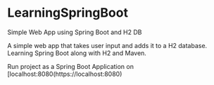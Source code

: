 # LearningSpringBoot
Simple Web App using Spring Boot and H2 DB

A simple web app that takes user input and adds it to a H2 database. Learning Spring Boot along with H2 and Maven.

Run project as a Spring Boot Application on [localhost:8080(https://localhost:8080)
